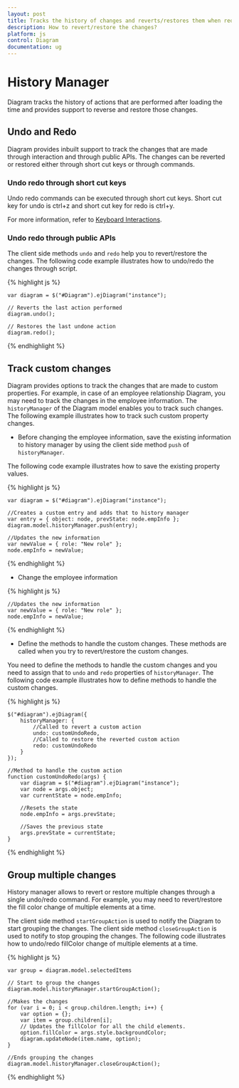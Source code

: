 ```yaml
---
layout: post
title: Tracks the history of changes and reverts/restores them when required
description: How to revert/restore the changes?
platform: js
control: Diagram
documentation: ug
---
```


# History Manager

Diagram tracks the history of actions that are performed after loading the time and provides support to reverse and restore those changes. 

## Undo and Redo

Diagram provides inbuilt support to track the changes that are made through interaction and through public APIs. The changes can be reverted or restored either through short cut keys or through commands.

### Undo redo through short cut keys

Undo redo commands can be executed through short cut keys. Short cut key for undo is ctrl+z and short cut key for redo is ctrl+y.

For more information, refer to [Keyboard Interactions](/js/Diagram/Interaction "Keyboard").

### Undo redo through public APIs

The client side methods `undo` and `redo` help you to revert/restore the changes. The following code example illustrates how to undo/redo the changes through script.

{% highlight js %}

    var diagram = $("#Diagram").ejDiagram("instance");
    
    // Reverts the last action performed    
    diagram.undo();
    
    // Restores the last undone action     
    diagram.redo();  

{% endhighlight %} 


## Track custom changes

Diagram provides options to track the changes that are made to custom properties. For example, in case of an employee relationship Diagram, you may need to track the changes in the employee information. The `historyManager` of the Diagram model enables you to track such changes.      
The following example illustrates how to track such custom property changes.

* Before changing the employee information, save the existing information to history manager by using the client side method `push` of `historyManager`.

 The following code example illustrates how to save the existing property values. 

{% highlight js %}

    var diagram = $("#diagram").ejDiagram("instance");
    
    //Creates a custom entry and adds that to history manager 
    var entry = { object: node, prevState: node.empInfo };    
    diagram.model.historyManager.push(entry);

    //Updates the new information    
    var newValue = { role: "New role" };
    node.empInfo = newValue;

{% endhighlight %} 

* Change the employee information

{% highlight js %}

    //Updates the new information    
    var newValue = { role: "New role" };
    node.empInfo = newValue;

{% endhighlight %} 

* Define the methods to handle the custom changes. These methods are called when you try to revert/restore the custom changes.

You need to define the methods to handle the custom changes and you need to assign that to `undo` and `redo` properties of `historyManager`.
The following code example illustrates how to define methods to handle the custom changes.

{% highlight js %}

    $("#diagram").ejDiagram({
        historyManager: {
            //Called to revert a custom action
            undo: customUndoRedo,
            //Called to restore the reverted custom action
            redo: customUndoRedo
        }
    });

    //Method to handle the custom action 
    function customUndoRedo(args) {
        var diagram = $("#diagram").ejDiagram("instance");
        var node = args.object;
        var currentState = node.empInfo;

        //Resets the state
        node.empInfo = args.prevState;

        //Saves the previous state
        args.prevState = currentState;
    }
    
{% endhighlight %} 

## Group multiple changes 

History manager allows to revert or restore multiple changes through a single undo/redo command. For example, you may need to revert/restore the fill color change of multiple elements at a time.

The client side method `startGroupAction` is used to notify the Diagram to start grouping the changes. The client side method `closeGroupAction` is used to notify to stop grouping the changes. The following code illustrates how to undo/redo fillColor change of multiple elements at a time.

{% highlight js %}

    var group = diagram.model.selectedItems

    // Start to group the changes
    diagram.model.historyManager.startGroupAction();

    //Makes the changes
    for (var i = 0; i < group.children.length; i++) {
        var option = {};
        var item = group.children[i];
        // Updates the fillColor for all the child elements.
        option.fillColor = args.style.backgroundColor;
        diagram.updateNode(item.name, option);
    }

    //Ends grouping the changes
    diagram.model.historyManager.closeGroupAction();

{% endhighlight %} 